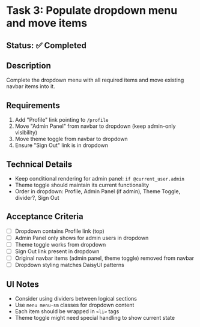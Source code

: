 # Task 3: Populate dropdown menu and move items

## Status: ✅ Completed

## Description
Complete the dropdown menu with all required items and move existing navbar items into it.

## Requirements
1. Add "Profile" link pointing to `/profile`
2. Move "Admin Panel" from navbar to dropdown (keep admin-only visibility)
3. Move theme toggle from navbar to dropdown
4. Ensure "Sign Out" link is in dropdown

## Technical Details
- Keep conditional rendering for admin panel: `if @current_user.admin`
- Theme toggle should maintain its current functionality
- Order in dropdown: Profile, Admin Panel (if admin), Theme Toggle, divider?, Sign Out

## Acceptance Criteria
- [ ] Dropdown contains Profile link (top)
- [ ] Admin Panel only shows for admin users in dropdown
- [ ] Theme toggle works from dropdown
- [ ] Sign Out link present in dropdown
- [ ] Original navbar items (admin panel, theme toggle) removed from navbar
- [ ] Dropdown styling matches DaisyUI patterns

## UI Notes
- Consider using dividers between logical sections
- Use `menu menu-sm` classes for dropdown content
- Each item should be wrapped in `<li>` tags
- Theme toggle might need special handling to show current state